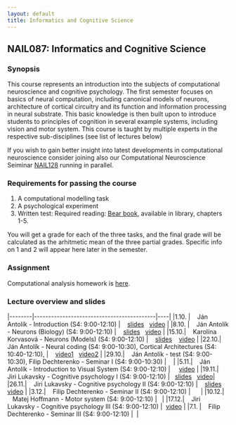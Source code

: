 ```yaml
---
layout: default
title: Informatics and Cognitive Science 
---
```

## NAIL087: Informatics and Cognitive Science

### Synopsis

This course represents an introduction into the subjects of computational neuroscience and cognitive psychology. The first semester focuses on basics of 
neural computation, including canonical models of neurons, architecture of cortical circuitry and its function and information processing
in neural substrate. This basic knowledge is then built upon to introduce students to principles of cognition in several example systems,
including vision and motor system. This course is taught by multiple experts in the respective sub-disciplines (see list of lectures below)

If you wish to gain better insight into latest developments in computational neuroscience consider joining also our 
Computational Neuroscience Seiminar [NAIL128](./compneuroseminar.html) 
running in parallel.

### Requirements for passing the course

1) A computational modelling task <br>
2) A psychological experiment <br>
3) Written test: Required reading: [Bear book](https://www.amazon.com/Neuroscience-Exploring-Mark-F-Bear/dp/0781760038), available in library, chapters 1-5. <br>

You will get a grade for each of the three tasks, and the final grade will be calculated as the arhitmetic mean of the three partial grades.
Specific info on 1 and 2 will appear here later in the semester.

<!--
### Participation in experiment

The experiment will be run by [Filip Děchtěrenko](http://www.ms.mff.cuni.cz/~dechf7am/). Please register for the experiment [here](https://www.experimenty-labels.cz/public/participant_create.php?s=19). 
During october you should receive email with details of the experiment and the date.
-->


### Assignment

Computational analysis homework is [here](https://osf.io/d42v3/).

<!--
Psychological experiment assignemnt is [here](https://osf.io/d42v3/).
-->


### Lecture overview and slides

|--------|-------------------------------------------|----|
|1.10. |  &nbsp;&nbsp; Ján Antolík - Introduction (S4: 9:00-12:10) | &nbsp;&nbsp; [slides](https://u.pcloud.link/publink/show?code=XZL596XZq7B2QPb2AwysOosUpxnYL0iwXYIV)  &nbsp; [video](https://u.pcloud.link/publink/show?code=XZw4qJXZkOxVefrj06JPWlvjVOzqXp2zdmoy) |
|8.10. |  &nbsp;&nbsp; Ján Antolík - Neurons (Biology) (S4: 9:00-12:10) | &nbsp;&nbsp; [slides](https://u.pcloud.link/publink/show?code=XZEbHEXZkwN6g5BNP5uHxYhs06MBD8xWmKVX) &nbsp; [video](https://u.pcloud.link/publink/show?code=XZ6H2FXZXVRcPgsIAjyJLXmXAln20FvxJbC7) |
|15.10.|  &nbsp;&nbsp;  Karolína Korvasová - Neurons (Models) (S4: 9:00-12:10) | &nbsp;&nbsp; [slides](https://u.pcloud.link/publink/show?code=XZhhaFXZPTaHVYu4vt85Ej3PBJ8DhHQDCEHX) &nbsp;&nbsp;    [video](https://u.pcloud.link/publink/show?code=XZaHBpXZD3YRN1pP3phbQ4ROlIBU6zp3wGjX)   |
|22.10.|  &nbsp;&nbsp;  Ján Antolík - Neural coding (S4: 9:00-10:30), Cortical Architectures (S4: 10:40-12:10),   | &nbsp;  &nbsp;[video1](https://u.pcloud.link/publink/show?code=XZYNCpXZsfSVw2ffemLYwvbBo2U6dXuFU1YV) &nbsp; [video2](https://u.pcloud.link/publink/show?code=XZphNHXZqo33Rb82xe0RNTCiqqG4PbNsKtP7) |
|29.10.|  &nbsp;&nbsp;  Ján Antolík - test (S4: 9:00-10:30), Filip Dechterenko - Seminar I (S4: 9:00-10:30)  |&nbsp;  &nbsp; |
|5.11.|  &nbsp;&nbsp;  Ján Antolík - Introduction to Visual System (S4: 9:00-12:10) |&nbsp;&nbsp; &nbsp; [video](https://u.pcloud.link/publink/show?code=XZPNezXZJyNoMyF4gT5UyLf7u7jRHzpLFqi7) |
|19.11.|  &nbsp;&nbsp;  Jiri Lukavsky - Cognitive psychology I (S4: 9:00-12:10) |&nbsp;&nbsp; [slides](https://u.pcloud.link/publink/show?code=XZrz9AXZaruJ0OSvA64Aqd8CmW0rSBUwOozX) &nbsp; [video](https://u.pcloud.link/publink/show?code=XZi2gRXZFLNO1zHvGE0vbXXOs6WU90qGwteV)|
|26.11.|  &nbsp;&nbsp;  Jiri Lukavsky - Cognitive psychology II (S4: 9:00-12:10) |&nbsp; &nbsp; [slides](https://u.pcloud.link/publink/show?code=XZHR9AXZ12LbJ4kGVL8NStPBhyDAS0LtVd3V)     &nbsp; [video](https://u.pcloud.link/publink/show?code=XZ7WgRXZqwMd813QDpLjdqlLktPXjH1JOksk) |
|3.12.|  &nbsp;&nbsp;  Filip Dechterenko - Seminar II (S4: 9:00-12:10) |&nbsp;&nbsp;  &nbsp;&nbsp; |
|10.12.|  &nbsp;&nbsp;  Matej Hoffmann - Motor system (S4: 9:00-12:10) |&nbsp;&nbsp; |
|17.12.|  &nbsp;&nbsp;  Jiri Lukavsky - Cognitive psychology III (S4: 9:00-12:10) |&nbsp;&nbsp;[video](https://u.pcloud.link/publink/show?code=XZHf9QXZ5CB42T7xir5qBg0n0ghvd8NjnelX) | 
|7.1.  |  &nbsp;&nbsp; Filip Dechterenko - Seminar III (S4: 9:00-12:10) |&nbsp;&nbsp;|
